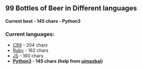 ## 99 Bottles of Beer in Different languages
#### Current best - 145 chars - Python3
### Current languages:
- [C89](99.c) - 204 chars
- [Ruby](99.rb) - 162 chars
- [JS](99.js) - 160 chars
- **[Python3](99.py) - 145 chars (help from [uimaxbai](http://github.com/uimaxbai))**

